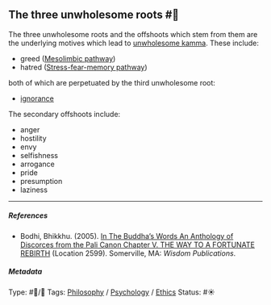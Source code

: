 ## The three unwholesome roots  #🧠

The three unwholesome roots and the offshoots which stem from them are the underlying motives which lead to [unwholesome kamma](Unwholesome%20kamma.md). These include:

* greed ([Mesolimbic pathway](Mesolimbic%20pathway.md))
* hatred ([Stress-fear-memory pathway](Stress-fear-memory%20pathway.md))

both of which are perpetuated by the third unwholesome root:

* [ignorance](Ignorance.md)

The secondary offshoots include:

* anger
* hostility
* envy
* selfishness
* arrogance
* pride
* presumption
* laziness

---

##### References

* Bodhi, Bhikkhu. (2005). [In The Buddha’s Words An Anthology of Discorces from the Pali Canon Chapter V. THE WAY TO A FORTUNATE REBIRTH](In%20The%20Buddha%E2%80%99s%20Words%20An%20Anthology%20of%20Discorces%20from%20the%20Pali%20Canon%20Chapter%20V.%20THE%20WAY%20TO%20A%20FORTUNATE%20REBIRTH.md) (Location 2599). Somerville, MA: *Wisdom Publications*.

##### Metadata

Type: #🔵/🔵 
Tags: [Philosophy](Philosophy.md) / [Psychology](Psychology.md) / [Ethics](Ethics.md) 
Status: #☀️ 
